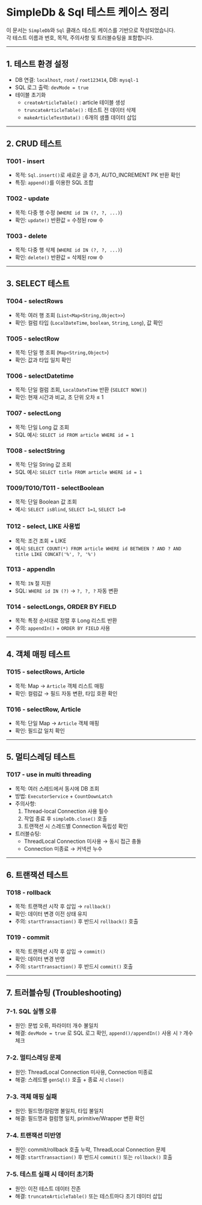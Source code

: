 # SimpleDb & Sql 테스트 케이스 정리

이 문서는 `SimpleDb`와 `Sql` 클래스 테스트 케이스를 기반으로 작성되었습니다.  
각 테스트 이름과 번호, 목적, 주의사항 및 트러블슈팅을 포함합니다.

---

## 1. 테스트 환경 설정
- DB 연결: `localhost`, `root` / `root123414`, DB: `mysql-1`
- SQL 로그 출력: `devMode = true`
- 테이블 초기화
  - `createArticleTable()` : article 테이블 생성
  - `truncateArticleTable()` : 테스트 전 데이터 삭제
  - `makeArticleTestData()` : 6개의 샘플 데이터 삽입

---

## 2. CRUD 테스트

### T001 - insert
- 목적: `Sql.insert()`로 새로운 글 추가, AUTO_INCREMENT PK 반환 확인
- 특징: `append()`를 이용한 SQL 조합

### T002 - update
- 목적: 다중 행 수정 (`WHERE id IN (?, ?, ...)`)
- 확인: `update()` 반환값 = 수정된 row 수

### T003 - delete
- 목적: 다중 행 삭제 (`WHERE id IN (?, ?, ...)`)
- 확인: `delete()` 반환값 = 삭제된 row 수

---

## 3. SELECT 테스트

### T004 - selectRows
- 목적: 여러 행 조회 (`List<Map<String,Object>>`)
- 확인: 컬럼 타입 (`LocalDateTime`, `boolean`, `String`, `Long`), 값 확인

### T005 - selectRow
- 목적: 단일 행 조회 (`Map<String,Object>`)
- 확인: 값과 타입 일치 확인

### T006 - selectDatetime
- 목적: 단일 컬럼 조회, `LocalDateTime` 반환 (`SELECT NOW()`)
- 확인: 현재 시간과 비교, 초 단위 오차 ≤ 1

### T007 - selectLong
- 목적: 단일 Long 값 조회
- SQL 예시: `SELECT id FROM article WHERE id = 1`

### T008 - selectString
- 목적: 단일 String 값 조회
- SQL 예시: `SELECT title FROM article WHERE id = 1`

### T009/T010/T011 - selectBoolean
- 목적: 단일 Boolean 값 조회
- 예시: `SELECT isBlind`, `SELECT 1=1`, `SELECT 1=0`

### T012 - select, LIKE 사용법
- 목적: 조건 조회 + LIKE
- 예시: `SELECT COUNT(*) FROM article WHERE id BETWEEN ? AND ? AND title LIKE CONCAT('%', ?, '%')`

### T013 - appendIn
- 목적: `IN` 절 지원
- SQL: `WHERE id IN (?)` → `?, ?, ?` 자동 변환

### T014 - selectLongs, ORDER BY FIELD
- 목적: 특정 순서대로 정렬 후 Long 리스트 반환
- 주의: `appendIn()` + `ORDER BY FIELD` 사용

---

## 4. 객체 매핑 테스트

### T015 - selectRows, Article
- 목적: Map → `Article` 객체 리스트 매핑
- 확인: 컬럼값 → 필드 자동 변환, 타입 호환 확인

### T016 - selectRow, Article
- 목적: 단일 Map → `Article` 객체 매핑
- 확인: 필드값 일치 확인

---

## 5. 멀티스레딩 테스트

### T017 - use in multi threading
- 목적: 여러 스레드에서 동시에 DB 조회
- 방법: `ExecutorService` + `CountDownLatch`
- 주의사항:
  1. Thread-local Connection 사용 필수
  2. 작업 종료 후 `simpleDb.close()` 호출
  3. 트랜잭션 시 스레드별 Connection 독립성 확인
- 트러블슈팅:
  - ThreadLocal Connection 미사용 → 동시 접근 충돌
  - Connection 미종료 → 커넥션 누수

---

## 6. 트랜잭션 테스트

### T018 - rollback
- 목적: 트랜잭션 시작 후 삽입 → `rollback()`
- 확인: 데이터 변경 이전 상태 유지
- 주의: `startTransaction()` 후 반드시 `rollback()` 호출

### T019 - commit
- 목적: 트랜잭션 시작 후 삽입 → `commit()`
- 확인: 데이터 변경 반영
- 주의: `startTransaction()` 후 반드시 `commit()` 호출

---

## 7. 트러블슈팅 (Troubleshooting)

### 7-1. SQL 실행 오류
- 원인: 문법 오류, 파라미터 개수 불일치
- 해결: `devMode = true` 로 SQL 로그 확인, `append()/appendIn()` 사용 시 `?` 개수 체크

### 7-2. 멀티스레딩 문제
- 원인: ThreadLocal Connection 미사용, Connection 미종료
- 해결: 스레드별 `genSql()` 호출 + 종료 시 `close()`

### 7-3. 객체 매핑 실패
- 원인: 필드명/컬럼명 불일치, 타입 불일치
- 해결: 필드명과 컬럼명 일치, primitive/Wrapper 변환 확인

### 7-4. 트랜잭션 미반영
- 원인: commit/rollback 호출 누락, ThreadLocal Connection 문제
- 해결: `startTransaction()` 후 반드시 `commit()` 또는 `rollback()` 호출

### 7-5. 테스트 실패 시 데이터 초기화
- 원인: 이전 테스트 데이터 잔존
- 해결: `truncateArticleTable()` 또는 테스트마다 초기 데이터 삽입
